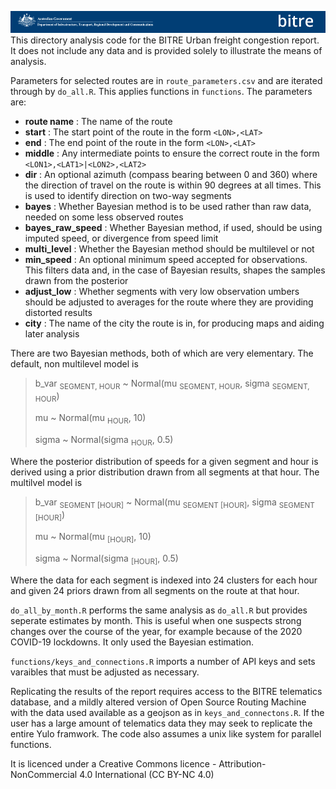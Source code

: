 ![BITRE logo](logo.png)
This directory analysis code for the BITRE Urban freight congestion report. It does not include any data and is provided solely to illustrate the means of analysis. 

Parameters for selected routes are in `route_parameters.csv` and are iterated through by `do_all.R`. This applies functions in `functions`. 
The parameters are:

- **route name** : The name of the route
- **start** : The start point of the route in the form `<LON>,<LAT>`
- **end** : The end point of the route in the form `<LON>,<LAT>`
- **middle** : Any intermediate points to ensure the correct route in the form `<LON1>,<LAT1>|<LON2>,<LAT2>`
- **dir** : An optional azimuth (compass bearing between 0 and 360) where the direction of travel on the route is within 90 degrees at all times. This is used to identify direction on two-way segments
- **bayes** : Whether Bayesian method is to be used rather than raw data, needed on some less observed routes
- **bayes_raw_speed** : Whether Bayesian method, if used, should be using imputed speed, or divergence from speed limit 
- **multi_level** : Whether the Bayesian method should be multilevel or not
- **min_speed** : An optional minimum speed accepted for observations. This filters data and, in the case of Bayesian results, shapes the samples drawn from the posterior
- **adjust_low** : Whether segments with very low observation umbers should be adjusted to averages for the route where they are providing distorted results
- **city** : The name of the city the route is in, for producing maps and aiding later analysis

There are two Bayesian methods, both of which are very elementary. The default, non multilevel model is
<blockquote>
b_var <sub>SEGMENT, HOUR</sub> ~ Normal(mu <sub>SEGMENT, HOUR</sub>, sigma <sub>SEGMENT, HOUR</sub>)

mu ~ Normal(mu <sub>HOUR</sub>, 10)

sigma ~ Normal(sigma <sub>HOUR</sub>, 0.5) 
</blockquote>
Where the posterior distribution of speeds for a given segment and hour is derived using a prior distribution drawn from all segments at that hour.
The multilvel model is
<blockquote>
b_var <sub>SEGMENT [HOUR]</sub> ~ Normal(mu <sub>SEGMENT [HOUR]</sub>, sigma <sub>SEGMENT [HOUR]</sub>)

mu ~ Normal(mu <sub>[HOUR]</sub>, 10)

sigma ~ Normal(sigma <sub>[HOUR]</sub>, 0.5)
</blockquote>
Where the data for each segment is indexed into 24 clusters for each hour and given 24 priors drawn from all segments on the route at that hour.

`do_all_by_month.R` performs the same analysis as `do_all.R` but provides seperate estimates by month. This is useful when one suspects strong changes over the course of the year, for example because of the 2020 COVID-19 lockdowns. It only used the Bayesian estimation.

`functions/keys_and_connections.R` imports a number of API keys and sets varaibles that must be adjusted as necessary.

Replicating the results of the report requires access to the BITRE telematics database, and a mildly altered version of Open Source Routing Machine with the data used available as a geojson as in `keys_and_connectons.R`. If the user has a large amount of telematics data they may seek to replicate the entire Yulo framwork. The code also assumes a unix like system for parallel functions.

It is licenced under a Creative Commons licence - Attribution-NonCommercial 4.0 International (CC BY-NC 4.0)
